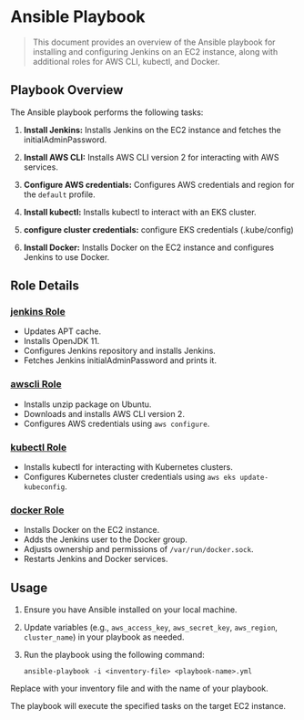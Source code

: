 # Ansible Playbook

> This document provides an overview of the Ansible playbook for installing and configuring Jenkins on an EC2 instance, along with additional roles for AWS CLI, kubectl, and Docker.

## Playbook Overview

The Ansible playbook performs the following tasks:

1. **Install Jenkins:** Installs Jenkins on the EC2 instance and fetches the initialAdminPassword.

2. **Install AWS CLI:** Installs AWS CLI version 2 for interacting with AWS services.

3. **Configure AWS credentials:** Configures AWS credentials and region for the `default` profile.

4. **Install kubectl:** Installs kubectl to interact with an EKS cluster.

5. **configure cluster credentials:** configure EKS credentials (.kube/config)

6. **Install Docker:** Installs Docker on the EC2 instance and configures Jenkins to use Docker.

## Role Details

### [jenkins Role](https://github.com/IbrahimmAdel/Full-CICD-Project/tree/master/Ansible/roles/jenkins)

- Updates APT cache.
- Installs OpenJDK 11.
- Configures Jenkins repository and installs Jenkins.
- Fetches Jenkins initialAdminPassword and prints it.

### [awscli Role](https://github.com/IbrahimmAdel/Full-CICD-Project/tree/master/Ansible/roles/awscli)

- Installs unzip package on Ubuntu.
- Downloads and installs AWS CLI version 2.
- Configures AWS credentials using `aws configure`.

### [kubectl Role](https://github.com/IbrahimmAdel/Full-CICD-Project/tree/master/Ansible/roles/kubectl)

- Installs kubectl for interacting with Kubernetes clusters.
- Configures Kubernetes cluster credentials using `aws eks update-kubeconfig`.

### [docker Role](https://github.com/IbrahimmAdel/Full-CICD-Project/tree/master/Ansible/roles/docker)

- Installs Docker on the EC2 instance.
- Adds the Jenkins user to the Docker group.
- Adjusts ownership and permissions of `/var/run/docker.sock`.
- Restarts Jenkins and Docker services.

## Usage

1. Ensure you have Ansible installed on your local machine.
2. Update variables (e.g., `aws_access_key`, `aws_secret_key`, `aws_region`, `cluster_name`) in your playbook as needed.
3. Run the playbook using the following command:

   ```
   ansible-playbook -i <inventory-file> <playbook-name>.yml
   ```
Replace <inventory-file> with your inventory file and <playbook-name> with the name of your playbook.

The playbook will execute the specified tasks on the target EC2 instance.
